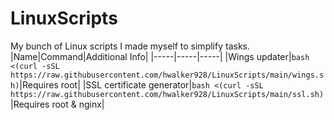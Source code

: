 # LinuxScripts
My bunch of Linux scripts I made myself to simplify tasks.
|Name|Command|Additional Info|
|-----|-----|-----|
|Wings updater|`bash <(curl -sSL https://raw.githubusercontent.com/hwalker928/LinuxScripts/main/wings.sh)`|Requires root|
|SSL certificate generator|`bash <(curl -sSL https://raw.githubusercontent.com/hwalker928/LinuxScripts/main/ssl.sh)`|Requires root & nginx|
